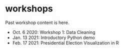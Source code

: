 # workshops
Past workshop content is here.
- Oct. 6 2020: Workshop 1: Data Cleaning
- Jan. 13 2021: Introductory Python demo
- Feb. 17 2021: Presidential Election Visualization in R